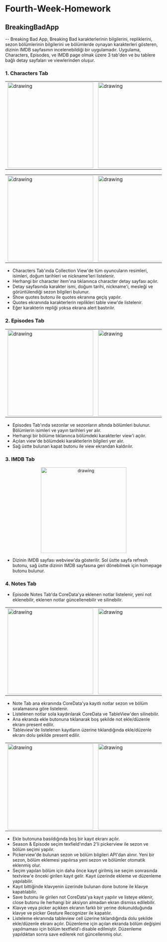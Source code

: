 
# Fourth-Week-Homework

## BreakingBadApp
--
Breaking Bad App, Breaking Bad karakterlerinin bilgilerini, repliklerini, sezon bölümlerinin bilgilerini ve bölümlerde oynayan karakterleri gösteren, dizinin IMDB sayfasının incelenebildiği bir uygulamadır.
Uygulama, Characters, Episodes, ve IMDB page olmak üzere 3 tab'den ve bu tablere bağlı detay sayfaları ve viewlerinden oluşur.

### 1. Characters Tab
<div align="center">
<table>
<tr>
<td><img src="https://user-images.githubusercontent.com/96587699/204105329-f1e44823-65d3-4725-97aa-c783903dc323.png" alt="drawing" width="275"/></td>  
<td><img src="https://user-images.githubusercontent.com/96587699/204105315-48e02b67-dc21-42ae-a354-ea88dd910d4d.png" alt="drawing" width="275"/></td>  
</td>  
</tr>
</table>
</div>
<div align="center">
<table>
<tr>
<td><img src="https://user-images.githubusercontent.com/96587699/204105319-ad31c97f-d78a-4397-b6d3-e48f27ff33d8.png" alt="drawing" width="275
"/></td>  
<td><img src="https://user-images.githubusercontent.com/96587699/204105323-ff29a532-6d1a-4e02-9b61-0339e489e55a.png" alt="drawing" width="275
"/></td>  
</tr>
</table>
</div>

- Characters Tab'ında Collection View'de tüm oyuncuların resimleri, isimleri, doğum tarihleri ve nickname'leri listelenir.
- Herhangi bir character item'ına tıklanınca character detay sayfası açılır.
- Detay sayfasında karakter ismi, doğum tarihi, nickname'i, mesleği ve görüntülendiği sezon bilgileri bulunur.
- Show quotes butonu ile quotes ekranına geçiş yapılır.
- Quotes ekranında karakterlerin replikleri table view'de listelenir.
- Eğer karakterin repliği yoksa ekrana alert bastırılır.

### 2. Episodes Tab
<div align="center">
<table>
<tr>
<td><img src="https://user-images.githubusercontent.com/96587699/204105324-c844136a-11be-4525-88b5-3968be47c2e5.png" alt="drawing" width="275
"/></td>  
<td><img src="https://user-images.githubusercontent.com/96587699/204105325-6b27e675-f67a-4e79-9b10-2112821b1f67.png" alt="drawing" width="275
"/></td>  
</tr>
</table>
</div>

- Episodes Tab'ında sezonlar ve sezonların altında bölümleri bulunur. Bölümlerin isimleri ve yayın tarihleri yer alır.
- Herhangi bir bölüme tıklanınca bölümdeki karakterler view'i açılır.
- Açılan view'de bölümdeki karakterlerin bilgileri yer alır.
- Sağ üstte bulunan kapat butonu ile view ekrandan kaldırılır.

### 3. IMDB Tab
<div align="center">
<td><img src="https://user-images.githubusercontent.com/96587699/204105327-ac2d6c80-0c15-42f9-9c0a-009d6e499f85.png" alt="drawing" width="275"/></td>  
</div>

- Dizinin IMDB sayfası webview'da gösterilir. Sol üstte sayfa refresh butonu, sağ üstte dizinin IMDB sayfasına geri dönebilmek için homepage butonu bulunur.

### 4. Notes Tab

- Episode Notes Tab'da CoreData'ya eklenen notlar listelenir, yeni not eklenebilir, eklenen notlar güncellenebilir ve silinebilir.

<div align="center">
<table>
<tr>
<td><img src="https://user-images.githubusercontent.com/96587699/205512153-238dd1e9-eda1-4423-a8b8-ecd02e9e7e3f.png" alt="drawing" width="275"/></td>  
<td><img src="https://user-images.githubusercontent.com/96587699/205512162-1ef8ecbf-1390-4d3d-b0b1-7afa07a1d22b.png" alt="drawing" width="275"/></td>  
</td>  
</tr>
</table>
</div>

- Note Tab ana ekranında CoreData'ya kayıtlı notlar sezon ve bölüm sıralamasına göre listelenir.
- Listelenen notlar sola kaydırılarak CoreData ve TableView'den silinebilir.
- Ana ekranda ekle butonuna tıklanarak boş şekilde not ekle/düzenle ekranı present edilir.
- Tableview'de listelenen kayıtların üzerine tıklandığında ekle/düzenle ekranı dolu şekilde present edilir.

<div align="center">
<table>
<tr>
<td><img src="https://user-images.githubusercontent.com/96587699/205512164-0df1be8a-a6da-47db-b263-16edcb228ddc.png" alt="drawing" width="275
"/></td>  
<td><img src="https://user-images.githubusercontent.com/96587699/205512158-f8350279-e73a-45dd-b75d-5bfdd5a3e142.png" alt="drawing" width="275
"/></td>  
<td><img src="https://user-images.githubusercontent.com/96587699/205512160-cb05f72b-6a00-4a88-ba4e-80073e009b23.png" alt="drawing" width="275
"/></td>  
</tr>
</table>
</div>

- Ekle butonuna basıldığında boş bir kayıt ekranı açılır.
- Season & Episode seçim texfield'ından 2'li pickerview ile sezon ve bölüm seçimi yapılır.
- Pickerview'de bulunan sezon ve bölüm bilgileri API'dan alınır. Yeni bir sezon, bölüm eklemesi yapılırsa yeni sezon ve bölümler otomatik eklenmiş olur.
- Seçim yapılan bölüm için daha önce kayıt girilmiş ise seçim sonrasında textview'e önceki girilen kayıt gelir. Kayıt üzerinde ekleme ve düzenleme yapılabilir.
- Kayıt bittiğinde klavyenin üzerinde bulunan done butone ile klavye kapatılabilir.
- Save butonu ile girilen not CoreData'ya kayıt yapılır ve listeye eklenir, close butonu ile herhangi bir aksiyon almadan ekran dismiss edilebilir.
- Klavye veya picker açıkken ekranın farklı bir yerine dokunulduğunda klavye ve picker Gesture Recognizer ile kapatılır.
- Listeleme ekranında tableview cell üzerine tıklandığında dolu şekilde ekle/düzenle ekranı açılır. Düzenleme için açılan ekranda bölüm değişimi yapılmaması için bölüm textfield'ı disable edilmiştir. Düzenleme yapıldıktan sonra save edilerek not güncellenmiş olur.
